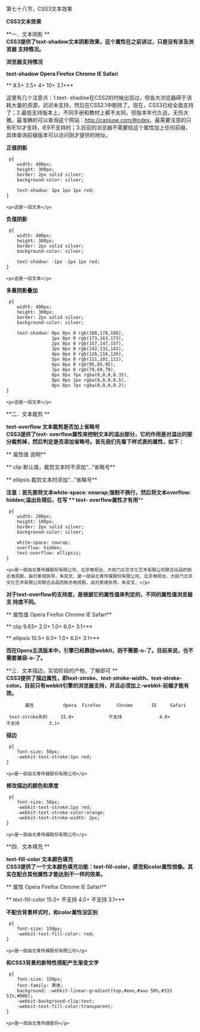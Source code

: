 第七十八节，CSS3文本效果

**CSS3文本效果**





**一．文本阴影 **  
**CSS3提供了text-shadow文本阴影效果，这个属性在之前讲过，只是没有涉及浏览器 支持情况。**

**浏览器支持情况**

**text-shadow        Opera     Firefox     Chrome        IE      Safari**

**                           9.5+       3.5+        4+               10+
3.1+**

这里有几个注意点：1.text-
shadow在CSS2的时候出现过，但各大浏览器碍于消耗大量的资源，迟迟未支持，然后在CSS2.1中剔除了。现在，CSS3已经全面支持了；2.最低支持版本上，不同手册和教材上都不太同，但版本年代久远，无伤大雅。最准确的可以查询这个网站：<http://caniuse.com/#index>。最需要注意的只有IE10才支持，IE9不支持的；3.目前的浏览器不需要给这个属性加上任何前缀，具体查询前缀版本可以访问刚才提供的地址。



**正值阴影**

    
    
     p{
        width: 400px;
        height: 300px;
        border: 2px solid silver;
        background-color: silver;
    
        text-shadow: 1px 1px 1px red;
    }
    
    <p>这是一段文本</p>



**负值阴影**

    
    
     p{
        width: 400px;
        height: 300px;
        border: 2px solid silver;
        background-color: silver;
    
        text-shadow: -1px -1px 1px red;
    }
    
    <p>这是一段文本</p>



**多重阴影叠加**

    
    
     p{
        width: 400px;
        height: 300px;
        border: 2px solid silver;
        background-color: silver;
    
        text-shadow: 0px 0px 0 rgb(188,178,188),
                     1px 0px 0 rgb(173,163,173),
                     2px 0px 0 rgb(157,147,157),
                     3px 0px 0 rgb(142,132,142),
                     4px 0px 0 rgb(126,116,126),
                     5px 0px 0 rgb(111,101,111), 
                     6px 0px 0 rgb(95,85,95),
                     7px 0px 0 rgb(79,69,79),
                     8px 0px 7px rgba(0,0,0,0.35),
                     8px 0px 1px rgba(0,0,0,0.5),
                     0px 0px 7px rgba(0,0,0,0.2);
    }
    
    <p>这是一段文本</p>



**二．文本裁剪 **

****text-overflow **文本裁剪是否加上省略号******  
 **CSS3提供了text-
overflow属性来控制文本的溢出部分，它的作用是对溢出的部分裁剪掉，然后判定是否添加省略号。首先我们先看下样式表的属性，如下：**

**         属性值                                  说明**

**            clip          默认值，裁剪文本时不添加“...”省略号**

**          ellipsis       裁剪文本时添加“...”省略号**

**注意：首先要将文本white-space: nowrap;强制不换行，然后将文本overflow: hidden;溢出处理后，在写 ** **text-
overflow属性才有用******

    
    
     p{
        width: 200px;
        height: 100px;
        border: 2px solid silver;
        background-color: silver;
    
        white-space: nowrap;
        overflow: hidden;
        text-overflow: ellipsis;
    }
    
    <p>是一部由北青传媒股份有限公司、北京电视台、大前门北京文化艺术有限公司联合出品的励志电视剧，由刘家成执导，朱亚文、是一部由北青传媒股份有限公司、北京电视台、大前门北京文化艺术有限公司联合出品的励志电视剧，由刘家成执导，朱亚文、</p>

**对于text-overflow的支持度，是根据它的属性值来判定的，不同的属性值浏览器支 持度不同。**

**        属性值         Opera  Firefox       Chrome       IE       Safari**

**           clip            9.63+      2.0+        1.0+          6.0+
3.1+**

**         ellipsis         10.5+       6.0+         1.0+          6.0+
3.1+**

**而在Opera主流版本中，引擎已经靠拢webkit，则不需要-o-了。目前来说，也不需要兼容-o-了。**



**三．文本描边，实验阶段的产物，了解即可  **  
 **CSS3提供了描边属性，即text-stroke、text-stroke-width、text-stroke-
color。目前只有webkit引擎的浏览器支持，并且必须加上-webkit-前缀才能有效。**

           属性           Opera  Firefox      Chrome       IE     Safari

     text-stroke系列     15.0+             不支持              4.0+                不支持           3.1+



**描边**

    
    
     p{
        font-size: 50px;
        -webkit-text-stroke:1px red;
    }
    
    <p>是一部由北青传媒股份有限公司</p>

**修改描边的颜色和厚度**

    
    
     p{
        font-size: 50px;
        -webkit-text-stroke:1px red;
        -webkit-text-stroke-color:orange;
        -webkit-text-stroke-width: 2px;
    }
    
    <p>是一部由北青传媒股份有限公司</p>



**四．文本填充 **

**text-fill-color **文本颜色填充****  
 **CSS3提供了一个文本颜色填充功能：text-fill-color，感觉和color属性很像。其实在配合其他属性才能达到不一样的效果。**

**              属性           Opera  Firefox      Chrome       IE      Safari**

**       text-fill-color  15.0+       不支持         4.0+        不支持
3.1+**



**不配合背景样式时，和color属性没区别**

    
    
     p{
        font-size: 150px;
        -webkit-text-fill-color: red;
    }
    
    <p>是一部由北青传媒股份有限公司</p>



**和CSS3背景的新特性搭配产生渐变文字**

    
    
     p{
        font-size: 150px;
        font-family: 黑体;
        background: -webkit-linear-gradient(top,#eee,#aaa 50%,#333 51%,#000);
        -webkit-background-clip:text;
        -webkit-text-fill-color:transparent;
    }
    
    <p>是一部由北青传媒股份</p>




